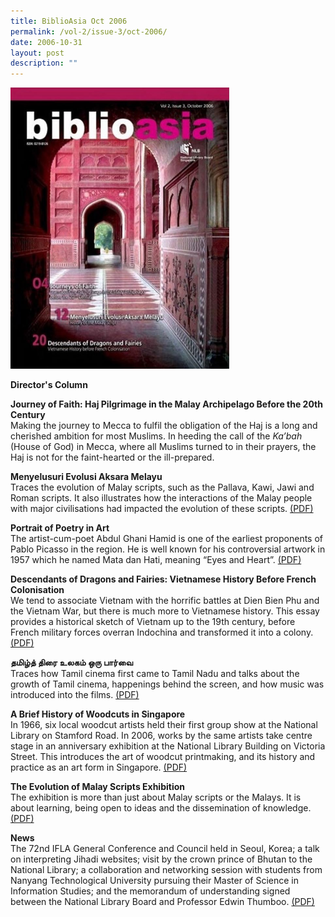 ```yaml
---
title: BiblioAsia Oct 2006
permalink: /vol-2/issue-3/oct-2006/
date: 2006-10-31
layout: post
description: ""
---
```

<img style="width: 350px; height: 450px;" src="/images/vol-2-issue-3/Oct06.JPG">

**Director's Column**<br>

**<a style="text-decoration: none; font-weight: bold;" href="/vol-2/issue-3/oct-dec-2006/haj-pilgrimage-malay-archipelago">Journey of Faith: Haj Pilgrimage in the Malay Archipelago Before the 20th Century</a>**
<br>Making the journey to Mecca to fulfil the obligation of the Haj is a long and cherished ambition for most Muslims. In heeding the call of the *Ka’bah* (House of God) in Mecca, where all Muslims turned to in their prayers, the Haj is not for the faint-hearted or the ill-prepared. 

**Menyelusuri Evolusi Aksara Melayu**<br> Traces the evolution of Malay scripts, such as the Pallava, Kawi, Jawi and Roman scripts. It also illustrates how the interactions of the Malay people with major civilisations had impacted the evolution of these scripts. [(PDF)](/files/pdf/vol-2/issue-3/v2-issue3_AksaraMelayu.pdf)

**Portrait of Poetry in Art**<br> The artist-cum-poet Abdul Ghani Hamid is one of the earliest proponents of Pablo Picasso in the region. He is well known for his controversial artwork in 1957 which he named Mata dan Hati, meaning “Eyes and Heart”. [(PDF)](/files/pdf/vol-2/issue-3/v2-issue3_PortraitsPoetry.pdf)

**Descendants of Dragons and Fairies: Vietnamese History Before French Colonisation**<br> We tend to associate Vietnam with the horrific battles at Dien Bien Phu and the Vietnam War, but there is much more to Vietnamese history. This essay provides a historical sketch of Vietnam up to the 19th century, before French military forces overran Indochina and transformed it into a colony.[(PDF)](/files/pdf/vol-2/issue-3/v2-issue3_DragonsFairies.pdf)

**தமிழ்த் திரை உலகம் ஒரு பார்வை**<br> Traces how Tamil cinema first came to Tamil Nadu and talks about the growth of Tamil cinema, happenings behind the screen, and how music was introduced into the films. [(PDF)](/files/pdf/vol-2/issue-3/v2-issue3_Tamil.pdf)

**A Brief History of Woodcuts in Singapore**<br>In 1966, six local woodcut artists held their first group show at the National Library on Stamford Road. In 2006, works by the same artists take centre stage in an anniversary exhibition at the National Library Building on Victoria Street. This  introduces the art of woodcut printmaking, and its history and practice as an art form in Singapore.   [(PDF)](/files/pdf/vol-2/issue-3/v2-issue3_WoodcutsHistory.pdf)

**The Evolution of Malay Scripts Exhibition**<br> The exhibition is more than just about Malay scripts or the Malays. It is about learning, being open to ideas and the dissemination of knowledge. [(PDF)](/files/pdf/vol-2/issue-3/v2-issue3_MalayScriptsExhibition.pdf)

**News** <br> The 72nd IFLA General Conference and Council held in Seoul, Korea; a talk on interpreting Jihadi websites; visit by the crown prince of Bhutan to the National Library; a collaboration and networking session with students from Nanyang Technological University pursuing their Master of Science in Information Studies; and the memorandum of understanding signed between the National Library Board and Professor Edwin Thumboo. [(PDF)](/files/pdf/vol-2/issue-3/v2-Issue%203_News.pdf)